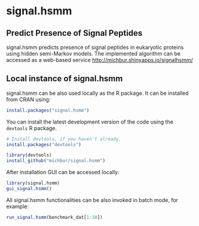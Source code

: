 signal.hsmm
=========================
Predict Presence of Signal Peptides
-------------------------

signal.hsmm predicts presence of signal peptides in eukaryotic proteins using
hidden semi-Markov models. The implemented algorithm can be accessed as a web-based service http://michbur.shinyapps.io/signalhsmm/ 

Local instance of signal.hsmm
------------------------
signal.hsmm  can be also used locally as the R package. It can be installed from CRAN using:

```R
install.packages("signal.hsmm")
```

You can install the latest development version of the code using the `devtools` R package.

```R
# Install devtools, if you haven't already.
install.packages("devtools")

library(devtools)
install_github("michbur/signal.hsmm")
```

After installation GUI can be accessed locally:

```R
library(signal.hsmm)
gui_signal.hsmm()
```
All signal.hsmm functionalities can be also invoked in batch mode, for example:

```R
run_signal.hsmm(benchmark_dat[1:10])
```
